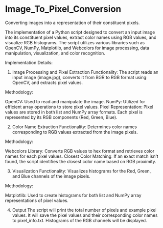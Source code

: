 # Image_To_Pixel_Conversion
Converting images into a representation of their constituent pixels.

The implementation of a Python script designed to convert an input image into its constituent pixel values, extract color names using RGB values, and visualize RGB histograms. 
The script utilizes various libraries such as OpenCV, NumPy, Matplotlib, and Webcolors for image processing, data manipulation, visualization, and color recognition.

Implementation Details:

1. Image Processing and Pixel Extraction
Functionality: The script reads an input image (image.jpg), converts it from BGR to RGB format using OpenCV, and extracts pixel values.

Methodology:

OpenCV: Used to read and manipulate the image.
NumPy: Utilized for efficient array operations to store pixel values.
Pixel Representation: Pixel values are stored in both list and NumPy array formats.
                      Each pixel is represented by its RGB components (Red, Green, Blue).

2. Color Name Extraction
Functionality: Determines color names corresponding to RGB values extracted from the image pixels.

Methodology:

Webcolors Library: Converts RGB values to hex format and retrieves color names for each pixel values.
Closest Color Matching: If an exact match isn't found, the script identifies the closest color name based on RGB proximity.

3. Visualization
Functionality: Visualizes histograms for the Red, Green, and Blue channels of the image pixels.

Methodology:

Matplotlib: Used to create histograms for both list and NumPy array representations of pixel values.

4. Output
The script will print the total number of pixels and example pixel values.
It will save the pixel values and their corresponding color names to pixel_info.txt.
Histograms of the RGB channels will be displayed.

